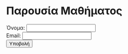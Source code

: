 <!DOCTYPE html>
<html>
<head>
  <title>Παρουσία Μαθήματος</title>
  <script>
    // Συνάρτηση για τη λήψη γεωγραφικής θέσης
    function getLocation() {
      if (navigator.geolocation) {
        // Αν η γεωεντοπισμός υποστηρίζεται, καλέστε τη συνάρτηση showPosition
        navigator.geolocation.getCurrentPosition(showPosition);
      } else {
        alert("Η γεωγραφική τοποθεσία δεν υποστηρίζεται από αυτό το πρόγραμμα περιήγησης.");
      }
    }

    // Αυτή η συνάρτηση θα εκτελείται όταν η γεωγραφική θέση ληφθεί επιτυχώς
    function showPosition(position) {
      // Γεωγραφικό πλάτος και μήκος από την τοποθεσία του χρήστη
      document.getElementById('latitude').value = position.coords.latitude;
      document.getElementById('longitude').value = position.coords.longitude;

      // Αυτόματη υποβολή της φόρμας
      document.getElementById('myForm').submit();
    }
  </script>
</head>
<body onload="getLocation()">
  <h1>Παρουσία Μαθήματος</h1>
  <!-- Η φόρμα που ενσωματώνει το Google Form -->
  <form id="myForm" action="https://docs.google.com/forms/d/e/1FAIpQLSfhwl453WLUQm1LzEyd_Xfy_rFlw6zxPCc6dzlHsaYXh59cmQ/formResponse" method="POST">
    <label>Όνομα:</label>
    <input type="text" name="entry.2118450654" required><br>
    <input type="hidden" id="latitude" name="entry.1713030705">
    <input type="hidden" id="longitude" name="entry.459017710">
    <label>Email:</label>
    <input type="email" name="entry.552637671"><br>
    <input type="submit" value="Υποβολή">
  </form>
</body>
</html>


